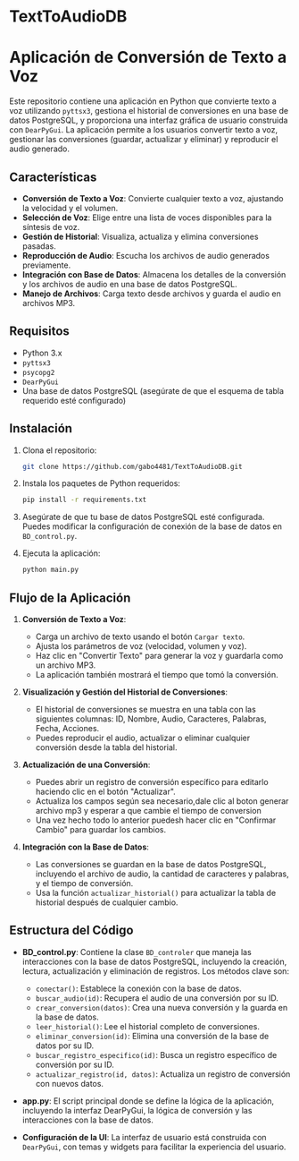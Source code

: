# TextToAudioDB
# Aplicación de Conversión de Texto a Voz

Este repositorio contiene una aplicación en Python que convierte texto a voz utilizando `pyttsx3`, gestiona el historial de conversiones en una base de datos PostgreSQL, y proporciona una interfaz gráfica de usuario construida con `DearPyGui`. La aplicación permite a los usuarios convertir texto a voz, gestionar las conversiones (guardar, actualizar y eliminar) y reproducir el audio generado.

## Características

- **Conversión de Texto a Voz**: Convierte cualquier texto a voz, ajustando la velocidad y el volumen.
- **Selección de Voz**: Elige entre una lista de voces disponibles para la síntesis de voz.
- **Gestión de Historial**: Visualiza, actualiza y elimina conversiones pasadas.
- **Reproducción de Audio**: Escucha los archivos de audio generados previamente.
- **Integración con Base de Datos**: Almacena los detalles de la conversión y los archivos de audio en una base de datos PostgreSQL.
- **Manejo de Archivos**: Carga texto desde archivos y guarda el audio en archivos MP3.

## Requisitos

- Python 3.x
- `pyttsx3`
- `psycopg2`
- `DearPyGui`
- Una base de datos PostgreSQL (asegúrate de que el esquema de tabla requerido esté configurado)

## Instalación

1. Clona el repositorio:
    ```bash
    git clone https://github.com/gabo4481/TextToAudioDB.git

2. Instala los paquetes de Python requeridos:
    ```bash
    pip install -r requirements.txt
    ```

3. Asegúrate de que tu base de datos PostgreSQL esté configurada. Puedes modificar la configuración de conexión de la base de datos en `BD_control.py`.

4. Ejecuta la aplicación:
    ```bash
    python main.py
    ```

## Flujo de la Aplicación

1. **Conversión de Texto a Voz**:
    - Carga un archivo de texto usando el botón `Cargar texto`.
    - Ajusta los parámetros de voz (velocidad, volumen y voz).
    - Haz clic en "Convertir Texto" para generar la voz y guardarla como un archivo MP3.
    - La aplicación también mostrará el tiempo que tomó la conversión.

2. **Visualización y Gestión del Historial de Conversiones**:
    - El historial de conversiones se muestra en una tabla con las siguientes columnas: ID, Nombre, Audio, Caracteres, Palabras, Fecha, Acciones.
    - Puedes reproducir el audio, actualizar o eliminar cualquier conversión desde la tabla del historial.

3. **Actualización de una Conversión**:
    - Puedes abrir un registro de conversión específico para editarlo haciendo clic en el botón "Actualizar".
    - Actualiza los campos según sea necesario,dale clic al boton generar archivo mp3 y esperar a que cambie el tiempo de conversion
    - Una vez hecho todo lo anterior puedesh hacer clic en "Confirmar Cambio" para guardar los cambios.

4. **Integración con la Base de Datos**:
    - Las conversiones se guardan en la base de datos PostgreSQL, incluyendo el archivo de audio, la cantidad de caracteres y palabras, y el tiempo de conversión.
    - Usa la función `actualizar_historial()` para actualizar la tabla de historial después de cualquier cambio.

## Estructura del Código

- **BD_control.py**: Contiene la clase `BD_controler` que maneja las interacciones con la base de datos PostgreSQL, incluyendo la creación, lectura, actualización y eliminación de registros. Los métodos clave son:
  - `conectar()`: Establece la conexión con la base de datos.
  - `buscar_audio(id)`: Recupera el audio de una conversión por su ID.
  - `crear_conversion(datos)`: Crea una nueva conversión y la guarda en la base de datos.
  - `leer_historial()`: Lee el historial completo de conversiones.
  - `eliminar_conversion(id)`: Elimina una conversión de la base de datos por su ID.
  - `buscar_registro_especifico(id)`: Busca un registro específico de conversión por su ID.
  - `actualizar_registro(id, datos)`: Actualiza un registro de conversión con nuevos datos.

- **app.py**: El script principal donde se define la lógica de la aplicación, incluyendo la interfaz DearPyGui, la lógica de conversión y las interacciones con la base de datos.
- **Configuración de la UI**: La interfaz de usuario está construida con `DearPyGui`, con temas y widgets para facilitar la experiencia del usuario.

